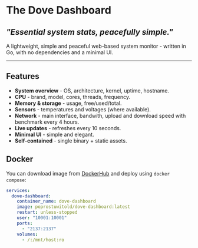 # The Dove Dashboard

## ***"Essential system stats, peacefully simple."***

A lightweight, simple and peaceful web-based system monitor - written in Go, with no dependencies and a minimal UI.

---

## Features

- **System overview** - OS, architecture, kernel, uptime, hostname.
- **CPU** - brand, model, cores, threads, frequency.
- **Memory & storage** - usage, free/used/total.
- **Sensors** - temperatures and voltages (where available).
- **Network** - main interface, bandwith, upload and download speed with benchmark every 4 hours.
- **Live updates** - refreshes every 10 seconds.
- **Minimal UI** - simple and elegant.
- **Self-contained** - single binary + static assets.

## Docker

You can download image from [DockerHub](https://hub.docker.com/repository/docker/poprostuwitold/dove-dashboard/general) and deploy using ``docker compose``:

```yaml
services:
  dove-dashboard:
    container_name: dove-dashboard
    image: poprostuwitold/dove-dashboard:latest
    restart: unless-stopped
    user: "10001:10001"
    ports:
      - "2137:2137"
    volumes:
      - /:/mnt/host:ro
```